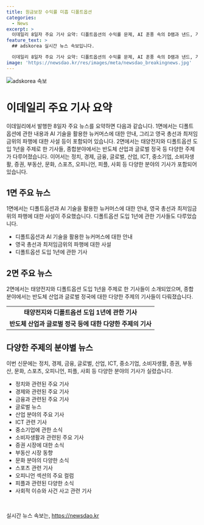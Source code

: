 ```yaml
---
title: 원금보장 수익률 미흡 디폴트옵션
categories:
  - News
excerpt: >
  이데일리 8일자 주요 기사 요약: 디폴트옵션의 수익률 문제, AI 훈풍 속의 D램과 낸드, 가계빛 급증, 영국 총선 결과 분석, 최저임금위 파행, 태양전지 30년 결실, 퇴직연금 관련 문제, HBM이 주도하는 하반기 기술 경쟁, 금리 인하에 대한 소수의견, 나토 찾는 尹대통령, 글로벌 정국 혼란, 인터뷰를 통한 바이든의 압박, AI가 일정을 짜주는 올댓트래블, 정치권의 동향, 한국의 나랏빚 상황, 은행의 대부업 금리 관련 이슈, 소형언어모델 시대에 대한 전망, 경제 부분에서의 현대차와 LG전자의 움직임, 오피니언, 피플, 사고와 범죄 관련 안전 대책 등에 대한 기사가 실려있다.
feature_text: >
  ## adskorea 실시간 뉴스 속보입니다.

  이데일리 8일자 주요 기사 요약: 디폴트옵션의 수익률 문제, AI 훈풍 속의 D램과 낸드, 가계빛 급증, 영국 총선 결과 분석, 최저임금위 파행, 태양전지 30년 결실, 퇴직연금 관련 문제, HBM이 주도하는 하반기 기술 경쟁, 금리 인하에 대한 소수의견, 나토 찾는 尹대통령, 글로벌 정국 혼란, 인터뷰를 통한 바이든의 압박, AI가 일정을 짜주는 올댓트래블, 정치권의 동향, 한국의 나랏빚 상황, 은행의 대부업 금리 관련 이슈, 소형언어모델 시대에 대한 전망, 경제 부분에서의 현대차와 LG전자의 움직임, 오피니언, 피플, 사고와 범죄 관련 안전 대책 등에 대한 기사가 실려있다.
image: 'https://newsdao.kr/res/images/meta/newsdao_breakingnews.jpg'
---
```


<p><img src="https://newsdao.kr/res/images/meta/newsdao_breakingnews.jpg" alt="adskorea 속보" /></p>

<h1 data-ke-size="size26">이데일리 주요 기사 요약</h1>

<p data-ke-size="size16">이데일리에서 발행한 8일자 주요 뉴스를 요약하면 다음과 같습니다. 1면에서는 디폴트옵션에 관한 내용과 AI 기술을 활용한 뉴커머스에 대한 안내, 그리고 영국 총선과 최저임금위의 파행에 대한 사설 등이 포함되어 있습니다. 2면에서는 태양전지와 디폴트옵션 도입 1년을 주제로 한 기사들, 종합분야에서는 반도체 산업과 글로벌 정국 등 다양한 주제가 다루어졌습니다. 이어서는 정치, 경제, 금융, 글로벌, 산업, ICT, 중소기업, 소비자생활, 증권, 부동산, 문화, 스포츠, 오피니언, 피플, 사회 등 다양한 분야의 기사가 포함되어 있습니다.</p>

<h2 data-ke-size="size24">1면 주요 뉴스</h2>

<p data-ke-size="size16">1면에서는 디폴트옵션과 AI 기술을 활용한 뉴커머스에 대한 안내, 영국 총선과 최저임금위의 파행에 대한 사설이 주요했습니다. 디폴트옵션 도입 1년에 관한 기사들도 다루었습니다.</p>

<ul>
<li>디폴트옵션과 AI 기술을 활용한 뉴커머스에 대한 안내</li>
<li>영국 총선과 최저임금위의 파행에 대한 사설</li>
<li>디폴트옵션 도입 1년에 관한 기사</li>
</ul>

<h2 data-ke-size="size24">2면 주요 뉴스</h2>

<p data-ke-size="size16">2면에서는 태양전지와 디폴트옵션 도입 1년을 주제로 한 기사들이 소개되었으며, 종합 분야에서는 반도체 산업과 글로벌 정국에 대한 다양한 주제의 기사들이 다뤄졌습니다.</p>

<table>
<tr>
<td style="text-align: center; height: 17px;"><b>태양전지와 디폴트옵션 도입 1년에 관한 기사</b></td>
</tr>
<tr>
<td style="text-align: center; height: 17px;"><b>반도체 산업과 글로벌 정국 등에 대한 다양한 주제의 기사</b></td>
</tr>
</table>

<h2 data-ke-size="size24">다양한 주제의 분야별 뉴스</h2>

<p data-ke-size="size16">이번 신문에는 정치, 경제, 금융, 글로벌, 산업, ICT, 중소기업, 소비자생활, 증권, 부동산, 문화, 스포츠, 오피니언, 피플, 사회 등 다양한 분야의 기사가 실렸습니다.</p>

<ul>
<li>정치와 관련된 주요 기사</li>
<li>경제와 관련된 주요 기사</li>
<li>금융과 관련된 주요 기사</li>
<li>글로벌 뉴스</li>
<li>산업 분야의 주요 기사</li>
<li>ICT 관련 기사</li>
<li>중소기업에 관한 소식</li>
<li>소비자생활과 관련된 주요 기사</li>
<li>증권 시장에 대한 소식</li>
<li>부동산 시장 동향</li>
<li>문화 분야의 다양한 소식</li>
<li>스포츠 관련 기사</li>
<li>오피니언 섹션의 주요 컬럼</li>
<li>피플과 관련된 다양한 소식</li>
<li>사회적 이슈와 사건 사고 관련 기사</li>
</ul>

<p data-ke-size="size16">&nbsp;</p>
실시간 뉴스 속보는, <a href="https://newsdao.kr" rel="dofollow">https://newsdao.kr</a>


